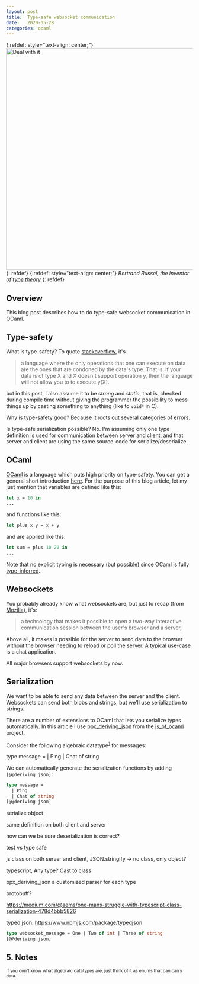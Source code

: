 ```yaml
---
layout: post
title:  Type-safe websocket communication
date:   2020-05-28
categories: ocaml
---
```


{:refdef: style="text-align: center;"}
<img src="{{ site.url }}/assets/img/russell3.jpg" alt="Deal with it" height="600px"/>
{: refdef}
{:refdef: style="text-align: center;"}
*Bertrand Russel, the inventor of [type theory](https://plato.stanford.edu/entries/type-theory/)*
{: refdef}

## Overview

This blog post describes how to do type-safe websocket communication in OCaml.

## Type-safety

What is type-safety? To quote [stackoverflow](https://stackoverflow.com/a/25157350/2138090), it's

> a language where the only operations that one can execute on data are the ones that are condoned by the data's type. That is, if your data is of type X and X doesn't support operation y, then the language will not allow you to to execute y(X).

but in this post, I also assume it to be *strong* and *static*, that is, checked during compile time without giving the programmer the possibility to mess things up by casting something to anything (like to `void*` in C).

Why is type-safety good? Because it roots out several categories of errors.

Is type-safe serialization possible? No. I'm assuming only one type definition is used for communication between server and client, and that server and client are using the same source-code for serialize/deserialize.

## OCaml

[OCaml](https://en.wikipedia.org/wiki/OCaml) is a language which puts high priority on type-safety. You can get a general short introduction [here](https://ocaml.org/learn/tutorials/). For the purpose of this blog article, let my just mention that variables are defined like this:

```ocaml
let x = 10 in
...
```

and functions like this:

```ocaml
let plus x y = x + y
```

and are applied like this:

```ocaml
let sum = plus 10 20 in
...
```

Note that no explicit typing is necessary (but possible) since OCaml is fully [type-inferred](https://en.wikipedia.org/wiki/Type_inference).

## Websockets

You probably already know what websockets are, but just to recap (from [Mozilla](https://developer.mozilla.org/en-US/docs/Web/API/WebSockets_API)), it's:

> a technology that makes it possible to open a two-way interactive communication session between the user's browser and a server,

Above all, it makes is possible for the server to send data to the browser without the browser needing to reload or poll the server. A typical use-case is a chat application.

All major browsers support websockets by now.

## Serialization

We want to be able to send any data between the server and the client. Websockets can send both blobs and strings, but we'll use serialization to strings.

There are a number of extensions to OCaml that lets you serialize types automatically. In this article I use [ppx\_deriving\_json](https://ocsigen.org/js_of_ocaml/3.6.0/manual/ppx-deriving) from the [js\_of\_ocaml](https://ocsigen.org/js_of_ocaml/3.6.0/manual/overview) project.

Consider the following algebraic datatype<sup><a href="#note1">1</a></sup> for messages:

<div class="language-ocaml highlighter-rouge">
type message =
  | Ping
  | Chat of string
</div>

We can automatically generate the serialization functions by adding `[@@deriving json]`:

```ocaml
type message =
  | Ping
  | Chat of string
[@@deriving json]
```

serialize object

same definition on both client and server

how can we be sure deserialization is correct?

test vs type safe

js class on both server and client, JSON.stringify -> no class, only object?

typescript, Any type? Cast to class

ppx\_deriving\_json a customized parser for each type

protobuff?

https://medium.com/@aems/one-mans-struggle-with-typescript-class-serialization-478d4bbb5826

typed json: https://www.npmjs.com/package/typedjson

```ocaml
type websocket_message = One | Two of int | Three of string
[@@deriving json]
```

## 5. Notes

<sup id='note1'>If you don't know what algebraic datatypes are, just think of it as enums that can carry data.</sup>
